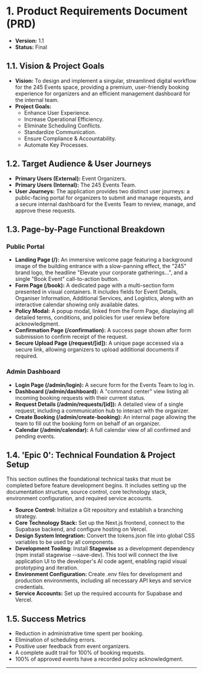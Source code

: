 # **1\. Product Requirements Document (PRD)**

* **Version:** 1.1  
* **Status:** Final

## **1.1. Vision & Project Goals**

* **Vision:** To design and implement a singular, streamlined digital workflow for the 245 Events space, providing a premium, user-friendly booking experience for organizers and an efficient management dashboard for the internal team.  
* **Project Goals:**  
  * Enhance User Experience.  
  * Increase Operational Efficiency.  
  * Eliminate Scheduling Conflicts.  
  * Standardize Communication.  
  * Ensure Compliance & Accountability.  
  * Automate Key Processes.

## **1.2. Target Audience & User Journeys**

* **Primary Users (External):** Event Organizers.  
* **Primary Users (Internal):** The 245 Events Team.  
* **User Journeys:** The application provides two distinct user journeys: a public-facing portal for organizers to submit and manage requests, and a secure internal dashboard for the Events Team to review, manage, and approve these requests.

## **1.3. Page-by-Page Functional Breakdown**

### **Public Portal**

* **Landing Page (/):** An immersive welcome page featuring a background image of the building entrance with a slow-panning effect, the "245" brand logo, the headline "Elevate your corporate gatherings...", and a single "Book Event" call-to-action button.  
* **Form Page (/book):** A dedicated page with a multi-section form presented in visual containers. It includes fields for Event Details, Organiser Information, Additional Services, and Logistics, along with an interactive calendar showing only available dates.  
* **Policy Modal:** A popup modal, linked from the Form Page, displaying all detailed terms, conditions, and policies for user review before acknowledgment.  
* **Confirmation Page (/confirmation):** A success page shown after form submission to confirm receipt of the request.  
* **Secure Upload Page (/request/\[id\]):** A unique page accessed via a secure link, allowing organizers to upload additional documents if required.

### **Admin Dashboard**

* **Login Page (/admin/login):** A secure form for the Events Team to log in.  
* **Dashboard (/admin/dashboard):** A "command center" view listing all incoming booking requests with their current status.  
* **Request Details (/admin/requests/\[id\]):** A detailed view of a single request, including a communication hub to interact with the organizer.  
* **Create Booking (/admin/create-booking):** An internal page allowing the team to fill out the booking form on behalf of an organizer.  
* **Calendar (/admin/calendar):** A full calendar view of all confirmed and pending events.

## **1.4. 'Epic 0': Technical Foundation & Project Setup**

This section outlines the foundational technical tasks that must be completed before feature development begins. It includes setting up the documentation structure, source control, core technology stack, environment configuration, and required service accounts.

* **Source Control:** Initialize a Git repository and establish a branching strategy.  
* **Core Technology Stack:** Set up the Next.js frontend, connect to the Supabase backend, and configure hosting on Vercel.  
* **Design System Integration:** Convert the tokens.json file into global CSS variables to be used by all components.  
* **Development Tooling:** Install **Stagewise** as a development dependency (npm install stagewise \--save-dev). This tool will connect the live application UI to the developer's AI code agent, enabling rapid visual prototyping and iteration.  
* **Environment Configuration:** Create .env files for development and production environments, including all necessary API keys and service credentials.  
* **Service Accounts:** Set up the required accounts for Supabase and Vercel.

## **1.5. Success Metrics**

* Reduction in administrative time spent per booking.  
* Elimination of scheduling errors.  
* Positive user feedback from event organizers.  
* A complete audit trail for 100% of booking requests.  
* 100% of approved events have a recorded policy acknowledgment.

---


